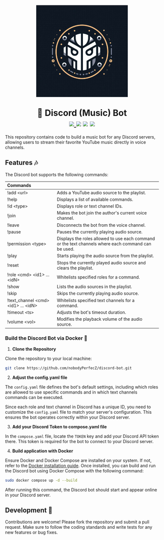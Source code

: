 <div align="middle">
    <h1>
        <p>
            <img src="docs/images/logo.png", alt="Logo", width="300" height="300" />
        </p>
        🤖 Discord (Music) Bot
        <br>
        <a href="https://github.com/psf/black">
            <img src="https://img.shields.io/badge/code%20style-black-000000.svg">
        </a>
        <a>
            <img src="https://img.shields.io/badge/python-3.10-blue">
        </a>
        <a>
            <img src="https://img.shields.io/badge/tests-passed-brightgreen">
        </a>
        <a>
            <img src="https://img.shields.io/badge/coverage-100%25-brightgreen">
        </a>
    </h1>
</div>

This repository contains code to build a music bot for any Discord servers, allowing users to stream their favorite YouTube music directly in voice channels.

## Features 🎶

The Discord bot supports the following commands:

| Commands                                              |                                                                                                     |
| :---------------------------------------------------- | --------------------------------------------------------------------------------------------------- |
| !add &lt;url&gt;                                      | Adds a YouTube audio source to the playlist.                                                        |
| !help                                                 | Displays a list of available commands.                                                              |
| !id &lt;type&gt;                                      | Displays role or text channel IDs.                                                                  |
| !join                                                 | Makes the bot join the author's current voice channel.                                              |
| !leave                                                | Disconnects the bot from the voice channel.                                                         |
| !pause                                                | Pauses the currently playing audio source.                                                          |
| !permission &lt;type&gt;                              | Displays the roles allowed to use each command or the text channels where each command can be used. |
| !play                                                 | Starts playing the audio source from the playlist.                                                  |
| !reset                                                | Stops the currently played audio source and clears the playlist.                                    |
| !role &lt;cmd&gt; &lt;id1&gt; ... &lt;idN&gt;         | Whitelists specified roles for a command.                                                           |
| !show                                                 | Lists the audio sources in the playlist.                                                            |
| !skip                                                 | Skips the currently playing audio source.                                                           |
| !text_channel &lt;cmd&gt; &lt;id1&gt; ... &lt;idN&gt; | Whitelists specified text channels for a command.                                                   |
| !timeout &lt;ts&gt;                                   | Adjusts the bot's timeout duration.                                                                 |
| !volume &lt;vol&gt;                                   | Modifies the playback volume of the audio source.                                                   |

### Build the Discord Bot via Docker 🐳

1. **Clone the Repository**

Clone the repository to your local machine:

```bash
git clone https://github.com/nobodyPerfecZ/discord-bot.git
```

2. **Adjust the config.yaml file**

The `config.yaml` file defines the bot's default settings, including which roles are allowed to use specific commands and in which text channels commands can be executed.

Since each role and text channel in Discord has a unique ID, you need to customize the `config.yaml` file to match your server's configuration. This ensures the bot operates correctly within your Discord server.

3. **Add your Discord Token to compose.yaml file**

In the `compose.yaml` file, locate the `TOKEN` key and add your Discord API token there. This token is required for the bot to connect to your Discord server.

4. **Build application with Docker**

Ensure Docker and Docker Compose are installed on your system. If not, refer to the [Docker installation guide](https://docs.docker.com/engine/install/). Once installed, you can build and run the Discord bot using Docker Compose with the following command:

```bash
sudo docker compose up -d --build
```

After running this command, the Discord bot should start and appear online in your Discord server.

## Development 🔧

Contributions are welcome! Please fork the repository and submit a pull request.
Make sure to follow the coding standards and write tests for any new features or bug fixes.
